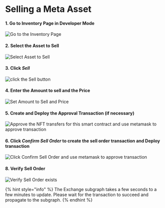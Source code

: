 # Selling a Meta Asset

#### 1. Go to Inventory Page in Developer Mode

![Go to the Inventory Page](<../../../.gitbook/assets/image (3) (1) (1).png>)

#### 2. Select the Asset to Sell

![Select Asset to Sell](<../../../.gitbook/assets/image (15) (1).png>)

#### 3. Click _Sell_

![click the Sell button](../../../.gitbook/assets/image.png)

#### 4. Enter the Amount to sell and the Price

![Set Amount to Sell and Price](<../../../.gitbook/assets/image (6) (1) (1).png>)

#### 5. Create and Deploy the Approval Transaction (if necessary)

![Approve the NFT transfers for this smart contract and use metamask to approve transaction](<../../../.gitbook/assets/image (20) (1) (1).png>)

#### 6. Click _Confirm Sell Order_ to create the sell order transaction and Deploy transaction

![Click Confirm Sell Order and use metamask to approve transaction](<../../../.gitbook/assets/image (13) (1) (1).png>)

#### 8. Verify Sell Order&#x20;

![Verify Sell Order exists](<../../../.gitbook/assets/image (7) (1) (1).png>)

{% hint style="info" %}
The Exchange subgraph takes a few seconds to a few minutes to update. Please wait for the transaction to succeed and propagate to the subgraph.
{% endhint %}
